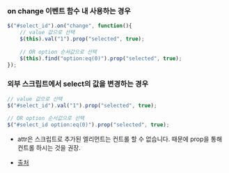 ### on change 이벤트 함수 내 사용하는 경우
``` javascript
$("#select_id").on("change", function(){
	// value 값으로 선택
	$(this).val("1").prop("selected", true);
 
	// OR option 순서값으로 선택
	$(this).find("option:eq(0)").prop("selected", true);
});
```
### 외부 스크립트에서 select의 값을 변경하는 경우
``` javascript
// value 값으로 선택
$("#select_id").val("1").prop("selected", true);
 
// OR option 순서값으로 선택
$("#select_id option:eq(0)").prop("selected", true);
```
+ attr은 스크립트로 추가된 엘리먼트는 컨트롤 할 수 없습니다.
때문에 prop을 통해 컨트롤 하시는 것을 권장.

+ [출처](http://blog.freezner.com/archives/1139)

